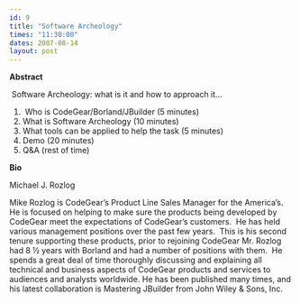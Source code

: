 ```yaml
---
id: 9
title: "Software Archeology"
times: "11:30:00"
dates: 2007-08-14
layout: post
---
```

 **Abstract**

&nbsp;Software Archeology: what is it and how to approach it…

1. &nbsp;Who is CodeGear/Borland/JBuilder (5 minutes)
2. What is Software Archeology (10 minutes)
3. What tools can be applied to help the task (5 minutes)
4. Demo (20 minutes)
5. Q&A (rest of time)

**Bio**

Michael J. Rozlog

Mike Rozlog is CodeGear’s Product Line Sales Manager for the America’s.&nbsp; He is focused on helping to make sure the products being developed by CodeGear meet the expectations of CodeGear’s customers.&nbsp; He has held various management positions over the past few years.&nbsp; This is his second tenure supporting these products, prior to rejoining CodeGear Mr. Rozlog had 8 ½ years with Borland and had a number of positions with them.&nbsp; He spends a great deal of time thoroughly discussing and explaining all technical and business aspects of CodeGear products and services to audiences and analysts worldwide. He has been published many times, and his latest collaboration is Mastering JBuilder from John Wiley & Sons, Inc.

